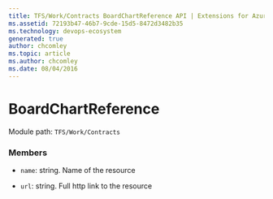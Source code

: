 ```yaml
---
title: TFS/Work/Contracts BoardChartReference API | Extensions for Azure DevOps Services
ms.assetid: 72193b47-46b7-9cde-15d5-8472d3482b35
ms.technology: devops-ecosystem
generated: true
author: chcomley
ms.topic: article
ms.author: chcomley
ms.date: 08/04/2016
---
```


# BoardChartReference

Module path: `TFS/Work/Contracts`

### Members

* `name`: string. Name of the resource

* `url`: string. Full http link to the resource
